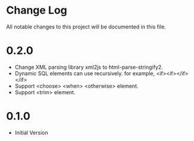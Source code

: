 # Change Log

All notable changes to this project will be documented in this file. 

# 0.2.0

* Change XML parsing library xml2js to html-parse-stringify2.
* Dynamic SQL elements can use recursively. for example, &lt;if&gt;&lt;if&gt;&lt;/if&gt;&lt;/if&gt; 
* Support &lt;choose&gt; &lt;when&gt; &lt;otherwise&gt; element.
* Support &lt;trim&gt; element.

# 0.1.0

* Initial Version